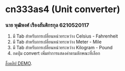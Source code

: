 # cn333as4 (Unit converter)

### นาย พุฒิพงศ์ เรืองสันติกรกุล 6210520117
1.  มี Tab สำหรับการเปลี่ยนหน่วยระหว่าง Celsius - Fahrenheit
2.  มี Tab สำหรับการเปลี่ยนหน่วยระหว่าง Meter - Mile
3.  มี Tab สำหรับการเปลี่ยนหน่วยระหว่าง Kilogram - Pound
4.  กดปุ่ม convert เพิ่มทำการแสดงค่าตามลักษณะที่เลือก

[ลิ้งคลิป DEMO](https://youtu.be/uDgfDOItMxY).
